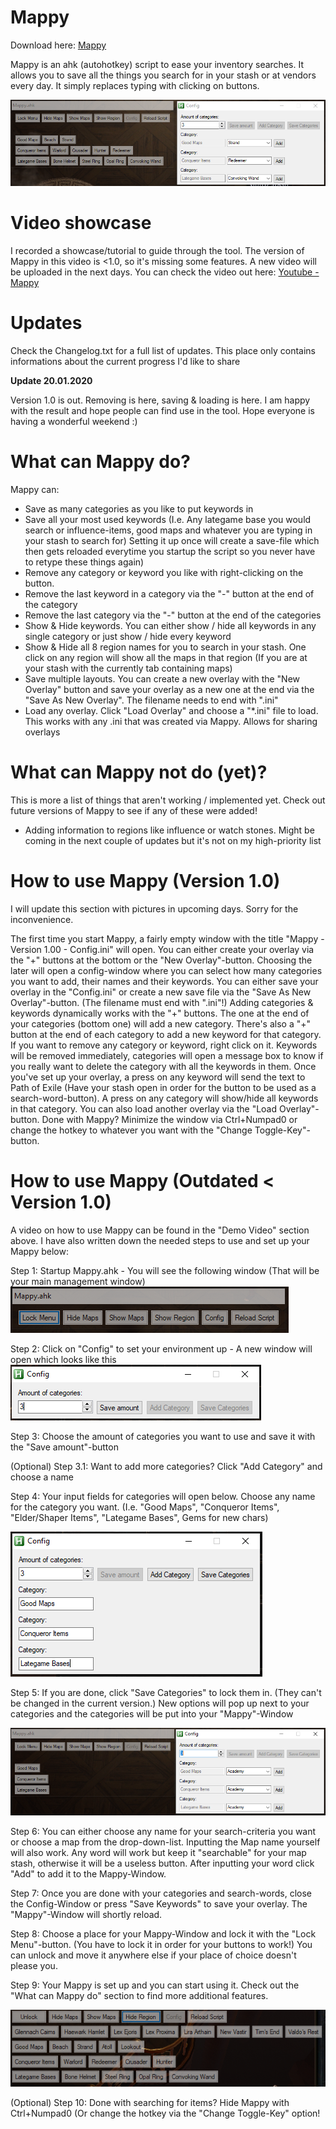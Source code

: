 # Mappy

Download here: [Mappy](https://github.com/Nekolike/Mappy/releases/tag/v1.0)

Mappy is an ahk (autohotkey) script to ease your inventory searches. It allows you to save all the things you search for in your stash or at vendors every day. It simply replaces typing with clicking on buttons.

![Image of Mappy](images/Mappy.PNG)

# Video showcase

I recorded a showcase/tutorial to guide through the tool. The version of Mappy in this video is <1.0, so it's missing some features. A new video will be uploaded in the next days. You can check the video out here: [Youtube - Mappy](https://www.youtube.com/watch?v=JkStW1uJr7A)

# Updates

Check the Changelog.txt for a full list of updates. This place only contains informations about the current progress I'd like to share

**Update 20.01.2020**

Version 1.0 is out. Removing is here, saving & loading is here. I am happy with the result and hope people can find use in the tool. Hope everyone is having a wonderful weekend :)


# What can Mappy do?

Mappy can:
- Save as many categories as you like to put keywords in
- Save all your most used keywords (I.e. Any lategame base you would search or influence-items, good maps and whatever you are typing in your stash to search for) Setting it up once will create a save-file which then gets reloaded everytime you startup the script so you never have to retype these things again)
- Remove any category or keyword you like with right-clicking on the button.
- Remove the last keyword in a category via the "-" button at the end of the category
- Remove the last category via the "-" button at the end of the categories
- Show & Hide keywords. You can either show / hide all keywords in any single category or just show / hide every keyword
- Show & Hide all 8 region names for you to search in your stash. One click on any region will show all the maps in that region (If you are at your stash with the currently tab containing maps)
- Save multiple layouts. You can create a new overlay with the "New Overlay" button and save your overlay as a new one at the end via the "Save As New Overlay". The filename needs to end with ".ini"
- Load any overlay. Click "Load Overlay" and choose a "*.ini" file to load. This works with any .ini that was created via Mappy. Allows for sharing overlays

# What can Mappy not do (yet)?
This is more a list of things that aren't working / implemented yet. Check out future versions of Mappy to see if any of these were added!

- Adding information to regions like influence or watch stones. Might be coming in the next couple of updates but it's not on my high-priority list

# How to use Mappy (Version 1.0)

I will update this section with pictures in upcoming days. Sorry for the inconvenience.

The first time you start Mappy, a fairly empty window with the title "Mappy - Version 1.00 - Config.ini" will open. You can either create your overlay via the "+" buttons at the bottom or the "New Overlay"-button. Choosing the later will open a config-window where you can select how many categories you want to add, their names and their keywords. You can either save your overlay in the "Config.ini" or create a new save file via the "Save As New Overlay"-button. (The filename must end with ".ini"!) Adding categories & keywords dynamically works with the "+" buttons. The one at the end of your categories (bottom one) will add a new category. There's also a "+" button at the end of each category to add a new keyword for that category. If you want to remove any category or keyword, right click on it. Keywords will be removed immediately, categories will open a message box to know if you really want to delete the category with all the keywords in them. Once you've set up your overlay, a press on any keyword will send the text to Path of Exile (Have your stash open in order for the button to be used as a search-word-button). A press on any category will show/hide all keywords in that category. You can also load another overlay via the "Load Overlay"-button. Done with Mappy? Minimize the window via Ctrl+Numpad0 or change the hotkey to whatever you want with the "Change Toggle-Key"-button.


# How to use Mappy (Outdated < Version 1.0)
A video on how to use Mappy can be found in the "Demo Video" section above. I have also written down the needed steps to use and set up your Mappy below:

Step 1: Startup Mappy.ahk - You will see the following window (That will be your main management window)
![Image of Mappy at startup](images/Mappy_Startup.PNG)

Step 2: Click on "Config" to set your environment up - A new window will open which looks like this
![Image of Config at startup](images/Config_Startup.PNG)

Step 3: Choose the amount of categories you want to use and save it with the "Save amount"-button

(Optional) Step 3.1: Want to add more categories? Click "Add Category" and choose a name

Step 4: Your input fields for categories will open below. Choose any name for the category you want.  (I.e. "Good Maps", "Conqueror Items", "Elder/Shaper Items", "Lategame Bases", Gems for new chars)

![Image of Category amount](images/Config_ChooseCategory.PNG)

Step 5: If you are done, click "Save Categories" to lock them in. (They can't be changed in the current version.) New options will pop up next to your categories and the categories will be put into your "Mappy"-Window

![Image of Category + Keyword options](images/Mappy_CategoriesChosen.PNG)

Step 6: You can either choose any name for your search-criteria you want or choose a map from the drop-down-list. Inputting the Map name yourself will also work. Any word will work but keep it "searchable" for your map stash, otherwise it will be a useless button. After inputting your word click "Add" to add it to the Mappy-Window.

Step 7: Once you are done with your categories and search-words, close the Config-Window or press "Save Keywords" to save your overlay. The "Mappy"-Window will shortly reload.

Step 8: Choose a place for your Mappy-Window and lock it with the "Lock Menu"-button. (You have to lock it in order for your buttons to work!) You can unlock and move it anywhere else if your place of choice doesn't please you. 

Step 9: Your Mappy is set up and you can start using it. Check out the "What can Mappy do" section to find more additional features.

![Image of Mappy done](images/Mappy_Final.PNG)

(Optional) Step 10: Done with searching for items? Hide Mappy with Ctrl+Numpad0 (Or change the hotkey via the "Change Toggle-Key" option!

